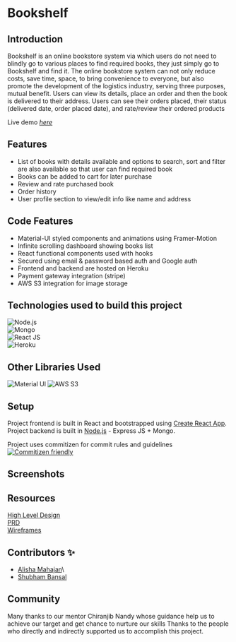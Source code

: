 # Bookshelf

## Introduction

Bookshelf is an online bookstore system via which users do not need to blindly go to various places to find required books, they just simply go to Bookshelf and find it. The online bookstore system can not only reduce costs, save time, space, to bring convenience to everyone, but also promote the development of the logistics industry, serving three purposes, mutual benefit. Users can view its details, place an order and then the book is delivered to their address. Users can see their orders placed, their status (delivered date, order placed date), and rate/review their ordered products

Live demo [_here_](https://n11-bookshelf.herokuapp.com/)

## Features

- List of books with details available and options to search, sort and filter are also available so that user can find required book
- Books can be added to cart for later purchase
- Review and rate purchased book
- Order history
- User profile section to view/edit info like name and address

## Code Features

- Material-UI styled components and animations using Framer-Motion
- Infinite scrolling dashboard showing books list
- React functional components used with hooks
- Secured using email & password based auth and Google auth
- Frontend and backend are hosted on Heroku
- Payment gateway integration (stripe)
- AWS S3 integration for image storage

## Technologies used to build this project

![Node.js](https://img.shields.io/badge/Node.js-43853D?style=for-the-badge&logo=node.js&logoColor=white)\
![Mongo](https://img.shields.io/badge/MongoDB-4EA94B?style=for-the-badge&logo=mongodb&logoColor=white)\
![React JS](https://img.shields.io/badge/React-20232A?style=for-the-badge&logo=react&logoColor=61DAFB)\
![Heroku](https://img.shields.io/badge/Heroku-430098?style=for-the-badge&logo=heroku&logoColor=white)

## Other Libraries Used

![Material UI](https://img.shields.io/badge/Material--UI-0081CB?style=for-the-badge&logo=material-ui&logoColor=white)
![AWS S3](https://img.shields.io/badge/Amazon_AWS-232F3E?style=for-the-badge&logo=amazon-aws&logoColor=white)

## Setup

Project frontend is built in React and bootstrapped using [Create React App](https://github.com/facebook/create-react-app).\
Project backend is built in [Node.js](https://nodejs.org/) - Express JS + Mongo.

Project uses commitizen for commit rules and guidelines
[![Commitizen friendly](https://img.shields.io/badge/commitizen-friendly-brightgreen.svg)](http://commitizen.github.io/cz-cli/)

## Screenshots

## Resources

<a href="https://drive.google.com/file/d/1ptZ6xdF6dliTyXPCT2w5qyZVbsc8RTw1/view?usp=sharing">High Level Design</a>\
<a href="https://drive.google.com/file/d/10yNUbAoiQGwUImQUXr2eTdWp6P7oXAP4/view?usp=sharing"> PRD </a>\
<a href="https://www.figma.com/file/nRETa8aUznrjIq0keEzYoX/Bookshelf?node-id=0%3A1"> Wireframes</a>

## Contributors ✨

- <a href="https://github.com/Alisha-Mahajan">Alisha Mahajan</a>\
- <a href="https://github.com/SVB-knowmywork">Shubham Bansal</a>

## Community

Many thanks to our mentor Chiranjib Nandy whose guidance help us to achieve our target and get chance to nurture our skills
Thanks to the people who directly and indirectly supported us to accomplish this project.
